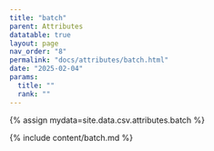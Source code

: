 ```yaml
---
title: "batch"
parent: Attributes
datatable: true
layout: page
nav_order: "8"
permalink: "docs/attributes/batch.html"
date: "2025-02-04"
params:
  title: ""
  rank: ""
---
```

{% assign mydata=site.data.csv.attributes.batch %} 

{% include content/batch.md %}
